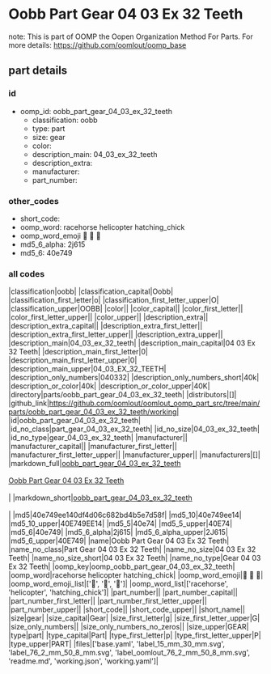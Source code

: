# Oobb Part Gear 04 03 Ex 32 Teeth  

note: This is part of OOMP the Oopen Organization Method For Parts. For more details: https://github.com/oomlout/oomp_base

##  part details





### id
* oomp_id: oobb_part_gear_04_03_ex_32_teeth
  * classification: oobb
  * type: part
  * size: gear
  * color: 
  * description_main: 04_03_ex_32_teeth
  * description_extra: 
  * manufacturer: 
  * part_number: 

### other_codes
* short_code: 
* oomp_word: racehorse helicopter hatching_chick
* oomp_word_emoji :racehorse: :helicopter: :hatching_chick:
* md5_6_alpha: 2j615
* md5_6: 40e749

### all codes 
|classification|oobb|
|classification_capital|Oobb|
|classification_first_letter|o|
|classification_first_letter_upper|O|
|classification_upper|OOBB|
|color||
|color_capital||
|color_first_letter||
|color_first_letter_upper||
|color_upper||
|description_extra||
|description_extra_capital||
|description_extra_first_letter||
|description_extra_first_letter_upper||
|description_extra_upper||
|description_main|04_03_ex_32_teeth|
|description_main_capital|04 03 Ex 32 Teeth|
|description_main_first_letter|0|
|description_main_first_letter_upper|0|
|description_main_upper|04_03_EX_32_TEETH|
|description_only_numbers|040332|
|description_only_numbers_short|40k|
|description_or_color|40k|
|description_or_color_upper|40K|
|directory|parts/oobb_part_gear_04_03_ex_32_teeth|
|distributors|[]|
|github_link|https://github.com/oomlout/oomlout_oomp_part_src/tree/main/parts/oobb_part_gear_04_03_ex_32_teeth/working|
|id|oobb_part_gear_04_03_ex_32_teeth|
|id_no_class|part_gear_04_03_ex_32_teeth|
|id_no_size|04_03_ex_32_teeth|
|id_no_type|gear_04_03_ex_32_teeth|
|manufacturer||
|manufacturer_capital||
|manufacturer_first_letter||
|manufacturer_first_letter_upper||
|manufacturer_upper||
|manufacturers|[]|
|markdown_full|[oobb_part_gear_04_03_ex_32_teeth](https://github.com/oomlout/oomlout_oomp_part_src/tree/main/parts/oobb_part_gear_04_03_ex_32_teeth/working)<br>[](https://github.com/oomlout/oomlout_oomp_part_src/tree/main/parts/oobb_part_gear_04_03_ex_32_teeth/working)<br>[Oobb Part Gear 04 03 Ex 32 Teeth](https://github.com/oomlout/oomlout_oomp_part_src/tree/main/parts/oobb_part_gear_04_03_ex_32_teeth/working)<br><br>|
|markdown_short|[oobb_part_gear_04_03_ex_32_teeth](https://github.com/oomlout/oomlout_oomp_part_src/tree/main/parts/oobb_part_gear_04_03_ex_32_teeth/working)<br><br>|
|md5|40e749ee140df4d06c682bd4b5e7d58f|
|md5_10|40e749ee14|
|md5_10_upper|40E749EE14|
|md5_5|40e74|
|md5_5_upper|40E74|
|md5_6|40e749|
|md5_6_alpha|2j615|
|md5_6_alpha_upper|2J615|
|md5_6_upper|40E749|
|name|Oobb Part Gear 04 03 Ex 32 Teeth|
|name_no_class|Part Gear 04 03 Ex 32 Teeth|
|name_no_size|04 03 Ex 32 Teeth|
|name_no_size_short|04 03 Ex 32 Teeth|
|name_no_type|Gear 04 03 Ex 32 Teeth|
|oomp_key|oomp_oobb_part_gear_04_03_ex_32_teeth|
|oomp_word|racehorse helicopter hatching_chick|
|oomp_word_emoji|:racehorse: :helicopter: :hatching_chick:|
|oomp_word_emoji_list|[':racehorse:', ':helicopter:', ':hatching_chick:']|
|oomp_word_list|['racehorse', 'helicopter', 'hatching_chick']|
|part_number||
|part_number_capital||
|part_number_first_letter||
|part_number_first_letter_upper||
|part_number_upper||
|short_code||
|short_code_upper||
|short_name||
|size|gear|
|size_capital|Gear|
|size_first_letter|g|
|size_first_letter_upper|G|
|size_only_numbers||
|size_only_numbers_no_zeros||
|size_upper|GEAR|
|type|part|
|type_capital|Part|
|type_first_letter|p|
|type_first_letter_upper|P|
|type_upper|PART|
|files|['base.yaml', 'label_15_mm_30_mm.svg', 'label_76_2_mm_50_8_mm.svg', 'label_oomlout_76_2_mm_50_8_mm.svg', 'readme.md', 'working.json', 'working.yaml']|
